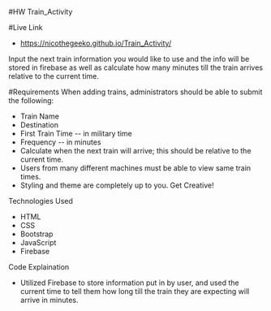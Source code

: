 #HW Train_Activity


#Live Link 
* https://nicothegeeko.github.io/Train_Activity/

Input the next train information you would like to use and the info will be stored in firebase as well as calculate how many minutes till the train arrives relative to the current time. 

#Requirements
When adding trains, administrators should be able to submit the following:
* Train Name
* Destination
* First Train Time -- in military time
* Frequency -- in minutes
* Calculate when the next train will arrive; this should be relative to the current time.
* Users from many different machines must be able to view same train times.
* Styling and theme are completely up to you. Get Creative!

Technologies Used

* HTML
* CSS
* Bootstrap
* JavaScript
* Firebase

Code Explaination
* Utilized Firebase to store information put in by user, and used the current time to tell them how long till the train they are expecting will arrive in minutes. 

